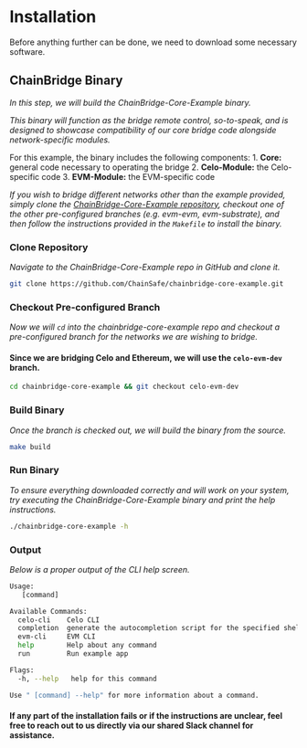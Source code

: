 # Installation

Before anything further can be done, we need to download some necessary software.

## ChainBridge Binary

_In this step, we will build the ChainBridge-Core-Example binary._

_This binary will function as the bridge remote control, so-to-speak, and is designed to showcase compatibility of our core bridge code alongside network-specific modules._

For this example, the binary includes the following components: 1. **Core:** general code necessary to operating the bridge 2. **Celo-Module:** the Celo-specific code 3. **EVM-Module:** the EVM-specific code

_If you wish to bridge different networks other than the example provided, simply clone the_ [_ChainBridge-Core-Example repository_](https://github.com/ChainSafe/chainbridge-core-example.git)_, checkout one of the other pre-configured branches \(e.g. evm-evm, evm-substrate\), and then follow the instructions provided in the `Makefile` to install the binary._

### Clone Repository

_Navigate to the ChainBridge-Core-Example repo in GitHub and clone it._

```bash
git clone https://github.com/ChainSafe/chainbridge-core-example.git
```

### Checkout Pre-configured Branch

_Now we will `cd` into the chainbridge-core-example repo and checkout a pre-configured branch for the networks we are wishing to bridge._

#### Since we are bridging Celo and Ethereum, we will use the `celo-evm-dev` branch.

```bash
cd chainbridge-core-example && git checkout celo-evm-dev
```

### Build Binary

_Once the branch is checked out, we will build the binary from the source._

```bash
make build
```

### Run Binary

_To ensure everything downloaded correctly and will work on your system, try executing the ChainBridge-Core-Example binary and print the help instructions._

```bash
./chainbridge-core-example -h
```

### Output

_Below is a proper output of the CLI help screen._

```bash
Usage:
   [command]

Available Commands:
  celo-cli    Celo CLI
  completion  generate the autocompletion script for the specified shell
  evm-cli     EVM CLI
  help        Help about any command
  run         Run example app

Flags:
  -h, --help   help for this command

Use " [command] --help" for more information about a command.
```

#### If any part of the installation fails or if the instructions are unclear, feel free to reach out to us directly via our shared Slack channel for assistance.


